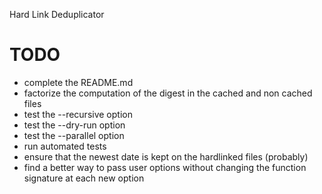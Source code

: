 
Hard Link Deduplicator

TODO
====

* complete the README.md
* factorize the computation of the digest in the cached and non cached files
* test the --recursive option
* test the --dry-run option
* test the --parallel option
* run automated tests
* ensure that the newest date is kept on the hardlinked files (probably)
* find a better way to pass user options without changing the function signature
  at each new option
